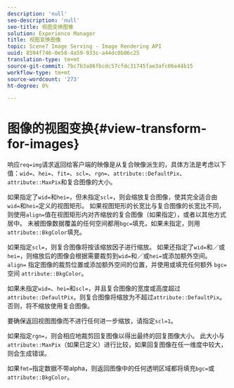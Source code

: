 ```yaml
---
description: 'null'
seo-description: 'null'
seo-title: 视图变换图像
solution: Experience Manager
title: 视图变换图像
topic: Scene7 Image Serving - Image Rendering API
uuid: 8594f746-0e58-4a59-933c-a44dc0b06c25
translation-type: tm+mt
source-git-commit: 7bc7b3a86fbcdc57cfdc31745fae3afc06e44b15
workflow-type: tm+mt
source-wordcount: '273'
ht-degree: 0%

---
```



# 图像的视图变换{#view-transform-for-images}

响应`req=img`请求返回给客户端的映像是从复合映像派生的，具体方法是考虑以下值：`wid=`、`hei=`、`fit=`、`scl=`、`rgn=`、`attribute::DefaultPix`、`attribute::MaxPix`和复合图像的大小。

如果指定了`wid=`和`hei=`，但未指定`scl=`，则会缩放复合图像，使其完全适合由`wid=`和`hei=`定义的视图矩形。 如果视图矩形的长宽比与复合图像的长宽比不同，则使用`align=`值在视图矩形内对齐缩放的复合图像（如果指定），或者以其他方式居中。 未被图像数据覆盖的任何空间都用`bgc=`填充，如果未指定，则用`attribute::BkgColor`填充。

如果指定`scl=`，则复合图像将按该缩放因子进行缩放。 如果还指定了`wid=`和／或`hei=`，则缩放后的图像会根据需要裁剪到`wid=`和／或`hei=`或添加额外空间。 `align=` 指定图像的裁剪位置或添加额外空间的位置，并使用或填充任何额外 `bgc=` 空间 `attribute::BkgColor`。

如果未指定`wid=`、`hei=`和`scl=`，并且复合图像的宽度或高度超过`attribute::DefaultPix`，则复合图像将缩放为不超过`attribute::DefaultPix`。 否则，将不缩放使用复合图像。

要确保返回视图图像而不进行任何进一步缩放，请指定`scl=1`。

如果指定`rgn=`，则会相应地裁剪回复图像以得出最终的回复图像大小。 此大小与`attribute::MaxPix`（如果已定义）进行比较，如果回复图像在任一维度中较大，则会生成错误。

如果`fmt=`指定数据不带alpha，则返回图像中的任何透明区域都将填充`bgc=`或`attribute::BkgColor`。
